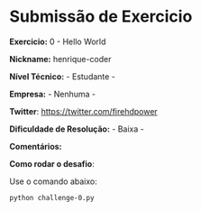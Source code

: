 # Submissão de Exercicio

**Exercicio:** 0 - Hello World

**Nickname:** henrique-coder

**Nível Técnico:** - Estudante -

**Empresa:** - Nenhuma -

**Twitter**: https://twitter.com/firehdpower

**Dificuldade de Resolução:** - Baixa -

**Comentários:**

**Como rodar o desafio**: 

Use o comando abaixo: 
```bash
python challenge-0.py
```
